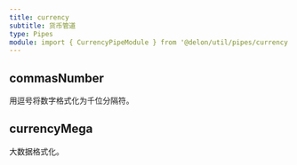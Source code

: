 ```yaml
---
title: currency
subtitle: 货币管道
type: Pipes
module: import { CurrencyPipeModule } from '@delon/util/pipes/currency';
---
```


## commasNumber

用逗号将数字格式化为千位分隔符。

[comment]: <demo(currency-commas)>

## currencyMega

大数据格式化。

[comment]: <demo(currency-mega)>
